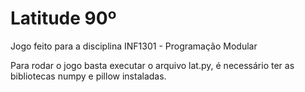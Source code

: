 # Latitude 90º
Jogo feito para a disciplina INF1301 - Programação Modular

Para rodar o jogo basta executar o arquivo lat.py, é necessário ter as bibliotecas numpy e pillow instaladas.
